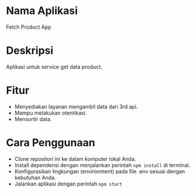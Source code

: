 # Nama Aplikasi
Fetch Product App

# Deskripsi
Aplikasi untuk service get data product.

# Fitur
- Menyediakan layanan mengambil data dari 3rd api.
- Mampu melakukan otentikasi.
- Mensortir data.

# Cara Penggunaan
- Clone repositori ini ke dalam komputer lokal Anda.
- Install dependensi dengan menjalankan perintah ``` npm install ``` di terminal.
- Konfigurasikan lingkungan (environment) pada file .env sesuai dengan kebutuhan Anda.
- Jalankan aplikasi dengan perintah ``` npm start ```
